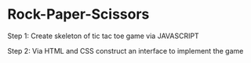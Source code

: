 # Rock-Paper-Scissors

Step 1: Create skeleton of tic tac toe game via JAVASCRIPT 

Step 2: Via HTML and CSS construct an interface to implement the game
